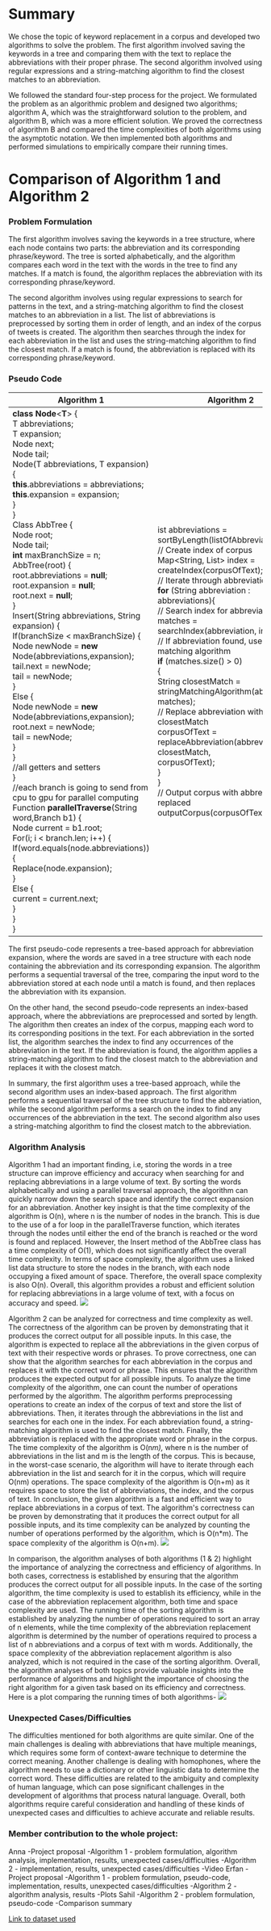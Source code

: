 # **Summary** 

We chose the topic of keyword replacement in a corpus and developed two algorithms to solve the problem. The first algorithm involved saving the keywords in a tree and comparing them with the text to replace the abbreviations with their proper phrase. The second algorithm involved using regular expressions and a string-matching algorithm to find the closest matches to an abbreviation. 

We followed the standard four-step process for the project. We formulated the problem as an algorithmic problem and designed two algorithms; algorithm A, which was the straightforward solution to the problem, and algorithm B, which was a more efficient solution. We proved the correctness of algorithm B and compared the time complexities of both algorithms using the asymptotic notation. We then implemented both algorithms and performed simulations to empirically compare their running times.

# **Comparison of Algorithm 1 and Algorithm 2**

### Problem Formulation

The first algorithm involves saving the keywords in a tree structure, where each node contains two parts: the abbreviation and its corresponding phrase/keyword. The tree is sorted alphabetically, and the algorithm compares each word in the text with the words in the tree to find any matches. If a match is found, the algorithm replaces the abbreviation with its corresponding phrase/keyword.

The second algorithm involves using regular expressions to search for patterns in the text, and a string-matching algorithm to find the closest matches to an abbreviation in a list. The list of abbreviations is preprocessed by sorting them in order of length, and an index of the corpus of tweets is created. The algorithm then searches through the index for each abbreviation in the list and uses the string-matching algorithm to find the closest match. If a match is found, the abbreviation is replaced with its corresponding phrase/keyword.

### Pseudo Code

|Algorithm 1|Algorithm 2|
| - | - |
|**class** **Node**<**T**> {<br>T abbreviations;<br>T expansion;<br>Node<T> next;<br>Node<T> tail;<br>Node(T abbreviations, T expansion) {<br>**this**.abbreviations = abbreviations;<br>**this**.expansion = expansion;<br>}<br>}<br>Class AbbTree {<br>Node root;<br>Node tail;<br>**int** maxBranchSize = n;<br>AbbTree(root) {<br>root.abbreviations = **null**;<br>root.expansion = **null**;<br>root.next = **null**;<br>}<br>Insert(String abbreviations, String expansion) {<br>If(branchSize < maxBranchSize) {<br>Node newNode = **new** Node(abbreviations,expansion);<br>tail.next = newNode;<br>tail = newNode;<br>}<br>Else {<br>Node newNode = **new** Node(abbreviations,expansion);<br>root.next = newNode;<br>tail = newNode;<br>}<br>}<br>//all getters and setters<br>}<br>//each branch is going to send from cpu to gpu for parallel computing<br>Function **parallelTraverse**(String word,Branch b1) {<br>Node current = b1.root;<br>For(i; i < branch.len; i++) {<br>If(word.equals(node.abbreviations)) {<br>Replace(node.expansion);<br>}<br>Else {<br>current = current.next;<br>}<br>}<br>}|ist<String> abbreviations = sortByLength(listOfAbbreviations);<br>// Create index of corpus<br>Map<String, List<Integer>> index = createIndex(corpusOfText);<br>// Iterate through abbreviations<br>**for** (String abbreviation : abbreviations){<br>// Search index for abbreviation List<Integer> matches =<br>searchIndex(abbreviation, index);<br>// If abbreviation found, use string matching algorithm<br>**if** (matches.size() > 0)<br>{<br>String closestMatch = stringMatchingAlgorithm(abbreviation,<br>matches);<br>// Replace abbreviation with closestMatch<br>corpusOfText = replaceAbbreviation(abbreviation, closestMatch,<br>corpusOfText);<br>}<br>}<br>// Output corpus with abbreviations replaced<br>outputCorpus(corpusOfText);|

The first pseudo-code represents a tree-based approach for abbreviation expansion, where the words are saved in a tree structure with each node containing the abbreviation and its corresponding expansion. The algorithm performs a sequential traversal of the tree, comparing the input word to the abbreviation stored at each node until a match is found, and then replaces the abbreviation with its expansion.

On the other hand, the second pseudo-code represents an index-based approach, where the abbreviations are preprocessed and sorted by length. The algorithm then creates an index of the corpus, mapping each word to its corresponding positions in the text. For each abbreviation in the sorted list, the algorithm searches the index to find any occurrences of the abbreviation in the text. If the abbreviation is found, the algorithm applies a string-matching algorithm to find the closest match to the abbreviation and replaces it with the closest match.

In summary, the first algorithm uses a tree-based approach, while the second algorithm uses an index-based approach. The first algorithm performs a sequential traversal of the tree structure to find the abbreviation, while the second algorithm performs a search on the index to find any occurrences of the abbreviation in the text. The second algorithm also uses a string-matching algorithm to find the closest match to the abbreviation.

### Algorithm Analysis

Algorithm 1 had an important finding, i.e, storing the words in a tree structure can improve efficiency and accuracy when searching for and replacing abbreviations in a large volume of text. By sorting the words alphabetically and using a parallel traversal approach, the algorithm can quickly narrow down the search space and identify the correct expansion for an abbreviation.
Another key insight is that the time complexity of the algorithm is O(n), where n is the number of nodes in the branch. This is due to the use of a for loop in the parallelTraverse function, which iterates through the nodes until either the end of the branch is reached or the word is found and replaced. However, the Insert method of the AbbTree class has a time complexity of O(1), which does not significantly affect the overall time complexity.
In terms of space complexity, the algorithm uses a linked list data structure to store the nodes in the branch, with each node occupying a fixed amount of space. Therefore, the overall space complexity is also O(n).
Overall, this algorithm provides a robust and efficient solution for replacing abbreviations in a large volume of text, with a focus on accuracy and speed.
![](https://github.com/erfan2ubc/Cosc320_Project/blob/main/plots/algorithm1.png)

Algorithm 2 can be analyzed for correctness and time complexity as well. The correctness of the algorithm can be proven by demonstrating that it produces the correct output for all possible inputs. In this case, the algorithm is expected to replace all the abbreviations in the given corpus of text with their respective words or phrases. To prove correctness, one can show that the algorithm searches for each abbreviation in the corpus and replaces it with the correct word or phrase. This ensures that the algorithm produces the expected output for all possible inputs.
To analyze the time complexity of the algorithm, one can count the number of operations performed by the algorithm. The algorithm performs preprocessing operations to create an index of the corpus of text and store the list of abbreviations. Then, it iterates through the abbreviations in the list and searches for each one in the index. For each abbreviation found, a string-matching algorithm is used to find the closest match. Finally, the abbreviation is replaced with the appropriate word or phrase in the corpus.
The time complexity of the algorithm is O(n*m),* where n is the number of abbreviations in the list and m is the length of the corpus. This is because, in the worst-case scenario, the algorithm will have to iterate through each abbreviation in the list and search for it in the corpus, which will require O(nm) operations.
The space complexity of the algorithm is O(n+m) as it requires space to store the list of abbreviations, the index, and the corpus of text.
In conclusion, the given algorithm is a fast and efficient way to replace abbreviations in a corpus of text. The algorithm's correctness can be proven by demonstrating that it produces the correct output for all possible inputs, and its time complexity can be analyzed by counting the number of operations performed by the algorithm, which is O(n\*m). The space complexity of the algorithm is O(n+m).
![](https://github.com/erfan2ubc/Cosc320_Project/blob/main/plots/algorithm2.png)

In comparison, the algorithm analyses of both algorithms (1 & 2) highlight the importance of analyzing the correctness and efficiency of algorithms. In both cases, correctness is established by ensuring that the algorithm produces the correct output for all possible inputs. In the case of the sorting algorithm, the time complexity is used to establish its efficiency, while in the case of the abbreviation replacement algorithm, both time and space complexity are used. The running time of the sorting algorithm is established by analyzing the number of operations required to sort an array of n elements, while the time complexity of the abbreviation replacement algorithm is determined by the number of operations required to process a list of n abbreviations and a corpus of text with m words. Additionally, the space complexity of the abbreviation replacement algorithm is also analyzed, which is not required in the case of the sorting algorithm. Overall, the algorithm analyses of both topics provide valuable insights into the performance of algorithms and highlight the importance of choosing the right algorithm for a given task based on its efficiency and correctness.
Here is a plot comparing the running times of both algorithms-
![](https://cdn.discordapp.com/attachments/1066461807155359776/1095863990095200416/Screenshot_2023-04-12_171207.png)

### Unexpected Cases/Difficulties

The difficulties mentioned for both algorithms are quite similar. One of the main challenges is dealing with abbreviations that have multiple meanings, which requires some form of context-aware technique to determine the correct meaning. Another challenge is dealing with homophones, where the algorithm needs to use a dictionary or other linguistic data to determine the correct word. These difficulties are related to the ambiguity and complexity of human language, which can pose significant challenges in the development of algorithms that process natural language. Overall, both algorithms require careful consideration and handling of these kinds of unexpected cases and difficulties to achieve accurate and reliable results.

### Member contribution to the whole project:
Anna
-Project proposal
-Algorithm 1 - problem formulation, algorithm analysis, implementation, results, unexpected cases/difficulties
-Algorithm 2 - implementation, results, unexpected cases/difficulties
-Video
Erfan 
-Project proposal
-Algorithm 1 - problem formulation, pseudo-code, implementation, results, unexpected cases/difficulties
-Algorithm 2 - algorithm analysis, results
-Plots
Sahil
-Algorithm 2 - problem formulation, pseudo-code 
-Comparison summary



[Link to dataset used](https://drive.google.com/file/d/1wZcJatxJ1zzH7Yut7anq1cZToyKcVChM/view?usp=share_link)
